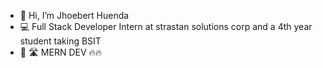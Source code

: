 - 👋 Hi, I’m Jhoebert Huenda
- ‍💻 Full Stack Developer Intern at strastan solutions corp and a 4th year student taking BSIT
- 🚀 🛣️ MERN DEV 🔥🔥


